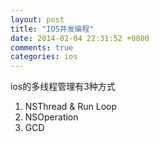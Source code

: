 ```yaml
---
layout: post
title: "IOS并发编程"
date: 2014-02-04 22:31:52 +0800
comments: true
categories: ios
---
```

ios的多线程管理有3种方式

1. NSThread & Run Loop
2. NSOperation
3. GCD



